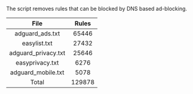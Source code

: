 The script removes rules that can be blocked by DNS based ad-blocking.


| File | Rules |
|:----:|:-----:|
| adguard_ads.txt | 65446 |
| easylist.txt | 27432 |
| adguard_privacy.txt | 25646 |
| easyprivacy.txt | 6276 |
| adguard_mobile.txt | 5078 |
| Total | 129878 |